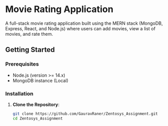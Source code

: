 # Movie Rating Application

A full-stack movie rating application built using the MERN stack (MongoDB, Express, React, and Node.js) where users can add movies, view a list of movies, and rate them.

## Getting Started

### Prerequisites

- Node.js (version >= 14.x)
- MongoDB instance (Local)

### Installation

1. **Clone the Repository**:
   ```bash
   git clone https://github.com/GauravRaner/Zentosys_Assignment.git
   cd Zentosys_Assignment

